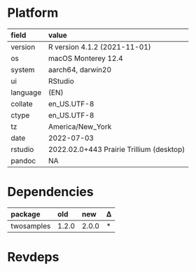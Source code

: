 # Platform

|field    |value                                    |
|:--------|:----------------------------------------|
|version  |R version 4.1.2 (2021-11-01)             |
|os       |macOS Monterey 12.4                      |
|system   |aarch64, darwin20                        |
|ui       |RStudio                                  |
|language |(EN)                                     |
|collate  |en_US.UTF-8                              |
|ctype    |en_US.UTF-8                              |
|tz       |America/New_York                         |
|date     |2022-07-03                               |
|rstudio  |2022.02.0+443 Prairie Trillium (desktop) |
|pandoc   |NA                                       |

# Dependencies

|package    |old   |new   |Δ  |
|:----------|:-----|:-----|:--|
|twosamples |1.2.0 |2.0.0 |*  |

# Revdeps

